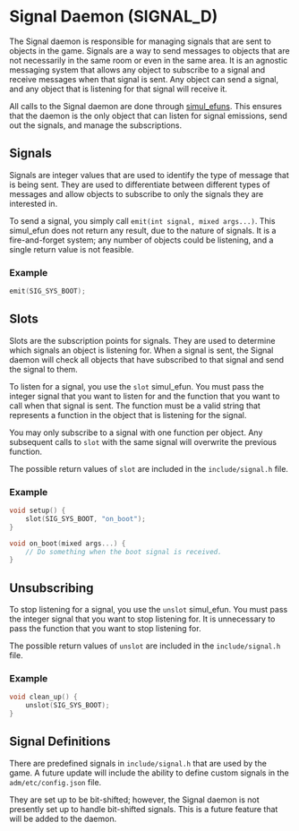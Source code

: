 # Signal Daemon (SIGNAL_D)

The Signal daemon is responsible for managing signals that are sent to objects
in the game. Signals are a way to send messages to objects that are not
necessarily in the same room or even in the same area. It is an agnostic
messaging system that allows any object to subscribe to a signal and
receive messages when that signal is sent. Any object can send a signal, and
any object that is listening for that signal will receive it.

All calls to the Signal daemon are done through [simul_efuns](/simul_efun/signal).
This ensures that the daemon is the only object that can listen for signal
emissions, send out the signals, and manage the subscriptions.

## Signals

Signals are integer values that are used to identify the type of message that
is being sent. They are used to differentiate between different types of
messages and allow objects to subscribe to only the signals they are
interested in.

To send a signal, you simply call `emit(int signal, mixed args...)`.
This simul_efun does not return any result, due to the nature of signals. It
is a fire-and-forget system; any number of objects could be listening, and
a single return value is not feasible.

### Example

```c
emit(SIG_SYS_BOOT);
```

## Slots

Slots are the subscription points for signals. They are used to determine which
signals an object is listening for. When a signal is sent, the Signal daemon
will check all objects that have subscribed to that signal and send the signal
to them.

To listen for a signal, you use the `slot` simul_efun. You must pass the
integer signal that you want to listen for and the function that you want to
call when that signal is sent. The function must be a valid string that
represents a function in the object that is listening for the signal.

You may only subscribe to a signal with one function per object. Any subsequent
calls to `slot` with the same signal will overwrite the previous function.

The possible return values of `slot` are included in the `include/signal.h`
file.

### Example

```c
void setup() {
    slot(SIG_SYS_BOOT, "on_boot");
}

void on_boot(mixed args...) {
    // Do something when the boot signal is received.
}
```

## Unsubscribing

To stop listening for a signal, you use the `unslot` simul_efun. You must pass
the integer signal that you want to stop listening for. It is unnecessary to
pass the function that you want to stop listening for.

The possible return values of `unslot` are included in the `include/signal.h`
file.

### Example

```c
void clean_up() {
    unslot(SIG_SYS_BOOT);
}
```

## Signal Definitions

There are predefined signals in `include/signal.h` that are used by the game.
A future update will include the ability to define custom signals in the
`adm/etc/config.json` file.

They are set up to be bit-shifted; however, the Signal daemon is not presently
set up to handle bit-shifted signals. This is a future feature that will be
added to the daemon.

